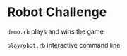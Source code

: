 Robot Challenge
===============

`demo.rb` plays and wins the game

`playrobot.rb` interactive command line
